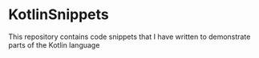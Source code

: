 # KotlinSnippets
This repository contains code snippets that I have written to demonstrate parts of the Kotlin language
